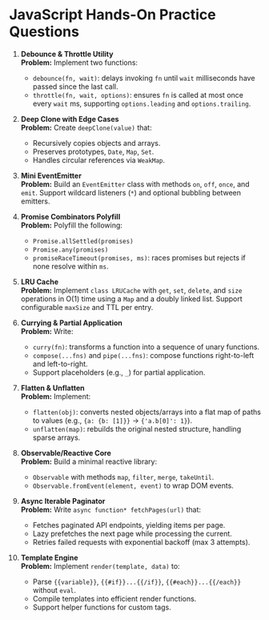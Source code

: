 # JavaScript Hands-On Practice Questions

1. **Debounce & Throttle Utility**  
   **Problem:** Implement two functions:  
   - `debounce(fn, wait)`: delays invoking `fn` until `wait` milliseconds have passed since the last call.  
   - `throttle(fn, wait, options)`: ensures `fn` is called at most once every `wait` ms, supporting `options.leading` and `options.trailing`.

2. **Deep Clone with Edge Cases**  
   **Problem:** Create `deepClone(value)` that:  
   - Recursively copies objects and arrays.  
   - Preserves prototypes, `Date`, `Map`, `Set`.  
   - Handles circular references via `WeakMap`.

3. **Mini EventEmitter**  
   **Problem:** Build an `EventEmitter` class with methods `on`, `off`, `once`, and `emit`. Support wildcard listeners (`*`) and optional bubbling between emitters.

4. **Promise Combinators Polyfill**  
   **Problem:** Polyfill the following:  
   - `Promise.allSettled(promises)`  
   - `Promise.any(promises)`  
   - `promiseRaceTimeout(promises, ms)`: races promises but rejects if none resolve within `ms`.

5. **LRU Cache**  
   **Problem:** Implement `class LRUCache` with `get`, `set`, `delete`, and `size` operations in O(1) time using a `Map` and a doubly linked list. Support configurable `maxSize` and TTL per entry.

6. **Currying & Partial Application**  
   **Problem:** Write:  
   - `curry(fn)`: transforms a function into a sequence of unary functions.  
   - `compose(...fns)` and `pipe(...fns)`: compose functions right-to-left and left-to-right.  
   - Support placeholders (e.g., `_`) for partial application.

7. **Flatten & Unflatten**  
   **Problem:** Implement:  
   - `flatten(obj)`: converts nested objects/arrays into a flat map of paths to values (e.g., `{a: {b: [1]}}` → `{'a.b[0]': 1}`).  
   - `unflatten(map)`: rebuilds the original nested structure, handling sparse arrays.

8. **Observable/Reactive Core**  
   **Problem:** Build a minimal reactive library:  
   - `Observable` with methods `map`, `filter`, `merge`, `takeUntil`.  
   - `Observable.fromEvent(element, event)` to wrap DOM events.

9. **Async Iterable Paginator**  
   **Problem:** Write `async function* fetchPages(url)` that:  
   - Fetches paginated API endpoints, yielding items per page.  
   - Lazy prefetches the next page while processing the current.  
   - Retries failed requests with exponential backoff (max 3 attempts).

10. **Template Engine**  
    **Problem:** Implement `render(template, data)` to:  
    - Parse `{{variable}}`, `{{#if}}...{{/if}}`, `{{#each}}...{{/each}}` without `eval`.  
    - Compile templates into efficient render functions.  
    - Support helper functions for custom tags.
